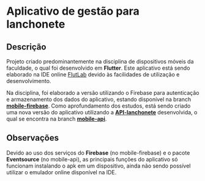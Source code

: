 # Aplicativo de gestão para lanchonete

## Descrição

Projeto criado predominantemente na disciplina de dispositivos móveis da faculdade, o qual foi desenvolvido em **Flutter**.
Este aplicativo está sendo elaborado na IDE online [FlutLab](https://flutlab.io/) devido às facilidades de utilização e desenvolvimento.

Na disciplina, foi elaborado a versão utilizando o Firebase para autenticação e armazenamento dos dados do aplicativo, estando disponível na branch **[mobile-firebase](https://github.com/pedroigormarques/gestao_lanchonete/tree/mobile-firebase)**. Como aprofundamento dos estudos, está sendo criado uma nova versão do aplicativo utilizando a **[API-lanchonete](https://github.com/pedroigormarques/api-lanchonete)** desenvolvida, o qual se encontra na branch **[mobile-api](https://github.com/pedroigormarques/gestao_lanchonete/tree/mobile-api)**.

## Observações

Devido ao uso dos serviços do **Firebase** (no mobile-firebase) e o pacote **Eventsource** (no mobile-api), as principais funções do aplicativo só funcionam instalando o apk em um dispositivo, ainda não sendo possível utilizar o emulador online disponível na IDE.
